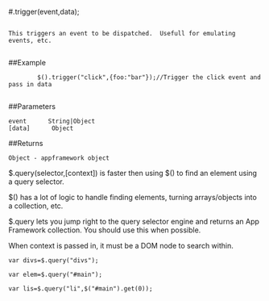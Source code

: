 
#.trigger(event,data);

```

This triggers an event to be dispatched.  Usefull for emulating events, etc.
        
```

##Example

```
        $().trigger("click",{foo:"bar"});//Trigger the click event and pass in data
        
```



##Parameters
```
event      String|Object
[data]      Object

```

##Returns
```
Object - appframework object
```

$.query(selector,[context]) is faster then using $() to find an element using a query selector.

$() has a lot of logic to handle finding elements, turning arrays/objects into a collection, etc.

$.query lets you jump right to the query selector engine and returns an App Framework collection.  You should use this when possible.


When context is passed in, it must be a DOM node to search within.

```
var divs=$.query("divs");

var elem=$.query("#main");

var lis=$.query("li",$("#main").get(0));
```          
